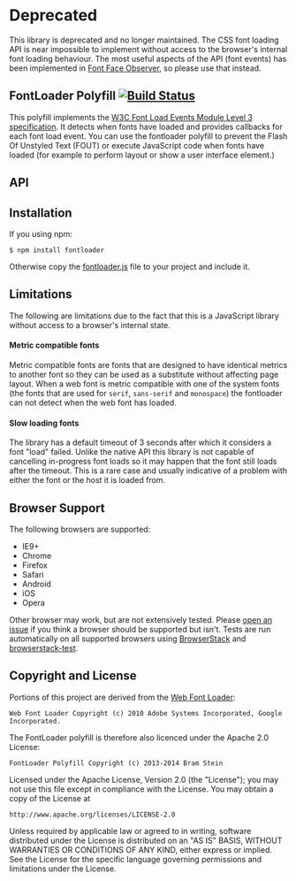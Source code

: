 # Deprecated

This library is deprecated and no longer maintained. The CSS font loading API is near impossible to implement without access to the browser's internal font loading behaviour. The most useful aspects of the API (font events) has been implemented in [Font Face Observer](https://github.com/bramstein/fontfaceobserver), so please use that instead.

## FontLoader Polyfill [![Build Status](https://travis-ci.org/bramstein/fontloader.png?branch=master)](https://travis-ci.org/bramstein/fontloader)

This polyfill implements the [W3C Font Load Events Module Level 3 specification](http://www.w3.org/TR/css-font-loading/). It detects when fonts have loaded and provides callbacks for each font load event. You can use the fontloader polyfill to prevent the Flash Of Unstyled Text (FOUT) or execute JavaScript code when fonts have loaded (for example to perform layout or show a user interface element.)

## API


## Installation

If you using npm:

    $ npm install fontloader

Otherwise copy the [fontloader.js](fontloader.js) file to your project and include it.

## Limitations

The following are limitations due to the fact that this is a JavaScript library without access to a browser's internal state.

#### Metric compatible fonts

Metric compatible fonts are fonts that are designed to have identical metrics to another font so they can be used as a substitute without affecting page layout. When a web font is metric compatible with one of the system fonts (the fonts that are used for `serif`, `sans-serif` and `monospace`) the fontloader can not detect when the web font has loaded.

#### Slow loading fonts

The library has a default timeout of 3 seconds after which it considers a font "load" failed. Unlike the native API this library is not capable of cancelling in-progress font loads so it may happen that the font still loads after the timeout. This is a rare case and usually indicative of a problem with either the font or the host it is loaded from.

## Browser Support

The following browsers are supported:

* IE9+
* Chrome
* Firefox
* Safari
* Android
* iOS
* Opera

Other browser may work, but are not extensively tested. Please [open an issue](https://github.com/bramstein/fontloader/issues) if you think a browser should be supported but isn't. Tests are run automatically on all supported browsers using [BrowserStack](http://www.browserstack.com) and [browserstack-test](https://github.com/bramstein/browserstack-test).

## Copyright and License

Portions of this project are derived from the [Web Font Loader](https://github.com/typekit/webfontloader):

    Web Font Loader Copyright (c) 2010 Adobe Systems Incorporated, Google Incorporated.

The FontLoader polyfill is therefore also licenced under the Apache 2.0 License:

    FontLoader Polyfill Copyright (c) 2013-2014 Bram Stein

Licensed under the Apache License, Version 2.0 (the "License"); you may not use this file except in compliance with the License. You may obtain a copy of the License at

    http://www.apache.org/licenses/LICENSE-2.0

Unless required by applicable law or agreed to in writing, software distributed under the License is distributed on an "AS IS" BASIS, WITHOUT WARRANTIES OR CONDITIONS OF ANY KIND, either express or implied. See the License for the specific language governing permissions and limitations under the License.
